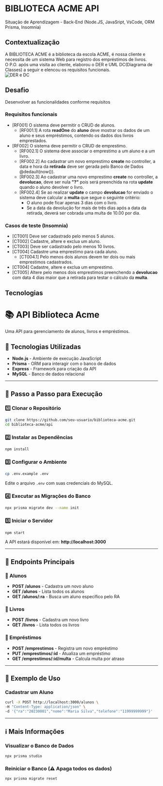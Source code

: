 # BIBLIOTECA ACME API
Situação de Aprendizagem - Back-End (Node.JS, JavaSript, VsCode, ORM Prisma, Insomnia)
## Contextualização
A BIBLIOTECA ACME é a biblioteca da escola ACME, é nossa cliente e necessita de um sistema Web para registro dos empréstimos de livros.<br>O P.O. após uma visita ao cliente, elaborou o DER e UML DC(Diagrama de Classes) a seguir e elencou os requisitos funcionais.<br>
![DER e DC](./docs/der-dc.png)
## Desafio
Desenvolver as funcionalidades conforme requisitos

### Requisitos funcionais
- [RF001] O sistema deve permitir o CRUD de alunos.
    - [RF001.1] A rota **readOne** do **aluno** deve mostrar os dados de um aluno e seus empréstimos, contendo os dados dos livros emprestados.
- [RF002] O sistema deve permitir o CRUD de emprestimo.
    - [RF002.1] O sistema deve associar o emprestimo a um aluno e a um livro.
    - [RF002.2] Ao cadastrar um novo emprestimo **create** no controller, a data e hora da **retirada** deve ser gerada pelo Banco de Dados @dedault(now()).
    - [RF002.3] Ao cadastrar uma novo emprestimo **create** no controller, a **devolucao**, deve ser nula **"?"** pois será preenchida na rota **update** quando o aluno devolver o livro.
    - [RF002.4] Se ao realizar **update** o campo **devolucao** for enviado o sistema deve calcular a **multa** que segue o seguinte critério:
        - O aluno pode ficar apenas 3 dias com o livro.
        - Se a data da devolução for mais de três dias após a data da retirada, deverá ser cobrada uma multa de 10.00 por dia.

### Casos de teste (Insomnia)
- [CT001] Deve ser cadastrado pelo menos 5 alunos.
- [CT002] Cadastre, altere e exclua um aluno.
- [CT003] Deve ser cadastrado pelo menos 10 livros.
- [CT004] Cadastre uma emprestimo para cada aluno.
    - [CT004.1] Pelo menos dois alunos devem ter dois ou mais emprestimos cadastrados.
- [CT004] Cadastre, altere e exclua um emprestimo.
- [CT005] Altere pelo menos dois emprestimos preenchendo a **devolucao** com data 4 dias maior que a retirada para testar o cálculo da **multa**.

## Tecnologias
# 📚 API Biblioteca Acme

Uma API para gerenciamento de alunos, livros e empréstimos.

## 🚀 Tecnologias Utilizadas

- **Node.js** - Ambiente de execução JavaScript
- **Prisma** - ORM para interagir com o banco de dados
- **Express** - Framework para criação da API
- **MySQL** - Banco de dados relacional

---

## 📌 Passo a Passo para Execução

### 1️⃣ Clonar o Repositório
```bash
git clone https://github.com/seu-usuario/biblioteca-acme.git
cd biblioteca-acme/api
```

### 2️⃣ Instalar as Dependências
```bash
npm install
```

### 3️⃣ Configurar o Ambiente
```bash
cp .env.example .env
```
Edite o arquivo `.env` com suas credenciais do MySQL.

### 4️⃣ Executar as Migrações do Banco
```bash
npx prisma migrate dev --name init
```

### 5️⃣ Iniciar o Servidor
```bash
npm start
```
A API estará disponível em: **http://localhost:3000**

---

## 🔧 Endpoints Principais

### 📌 Alunos
- **POST /alunos** - Cadastra um novo aluno
- **GET /alunos** - Lista todos os alunos
- **GET /alunos/:ra** - Busca um aluno específico pelo RA

### 📖 Livros
- **POST /livros** - Cadastra um novo livro
- **GET /livros** - Lista todos os livros

### 🔄 Empréstimos
- **POST /emprestimos** - Registra um novo empréstimo
- **PUT /emprestimos/:id** - Atualiza um empréstimo
- **GET /emprestimos/:id/multa** - Calcula multa por atraso

---

## 📌 Exemplo de Uso

### Cadastrar um Aluno
```bash
curl -X POST http://localhost:3000/alunos \
-H "Content-Type: application/json" \
-d '{"ra":"20230001","nome":"Maria Silva","telefone":"11999999999"}'
```

---

## ℹ️ Mais Informações

### Visualizar o Banco de Dados
```bash
npx prisma studio
```

### Reiniciar o Banco (⚠️ Apaga todos os dados)
```bash
npx prisma migrate reset
```

